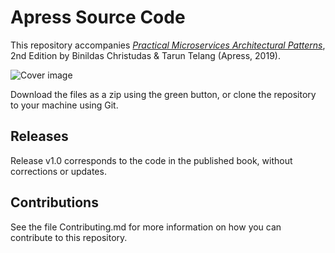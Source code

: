 # Apress Source Code

This repository accompanies [*Practical Microservices Architectural Patterns*](https://www.apress.com/9781484245002), 2nd Edition by Binildas Christudas & Tarun Telang (Apress, 2019).

[comment]: #cover
![Cover image](9781484245002.jpg)

Download the files as a zip using the green button, or clone the repository to your machine using Git.

## Releases

Release v1.0 corresponds to the code in the published book, without corrections or updates.

## Contributions

See the file Contributing.md for more information on how you can contribute to this repository.
